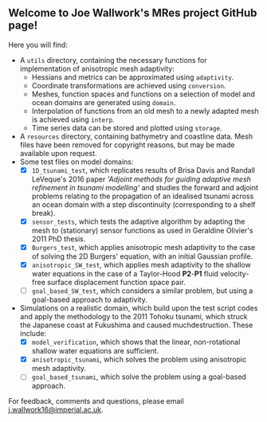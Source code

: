 ## Welcome to Joe Wallwork's MRes project GitHub page! ##

Here you will find:
* A ``utils`` directory, containing the necessary functions for implementation of anisotropic mesh adaptivity:
    * Hessians and metrics can be approximated using ``adaptivity``.
    * Coordinate transformations are achieved using ``conversion``.
    * Meshes, function spaces and functions on a selection of model and ocean domains are generated using ``domain``.
    * Interpolation of functions from an old mesh to a newly adapted mesh is achieved using ``interp``.
    * Time series data can be stored and plotted using ``storage``.
* A ``resources`` directory, containing bathymetry and coastline data. Mesh files have been removed for copyright
reasons, but may be made available upon request.
* Some test files on model domains:
    - [x] ``1D_tsunami_test``, which replicates results of Brisa Davis and Randall LeVeque's 2016 paper _'Adjoint
    methods for guiding adaptive mesh refinement in tsunami modelling'_ and studies the forward and adjoint problems
    relating to the propagation of an idealised tsunami across an ocean domain with a step discontinuity (corresponding
    to a shelf break).
    - [x] ``sensor_tests``, which tests the adaptive algorithm by adapting the mesh to (stationary) sensor functions as
    used in Geraldine Olivier's 2011 PhD thesis.
    - [x] ``Burgers_test``, which applies anisotropic mesh adaptivity to the case of solving the 2D Burgers' equation,
    with an initial Gaussian profile.
    - [x] ``anisotropic_SW_test``, which applies mesh adaptivity to the shallow water equations in the case of a
    Taylor-Hood __P2__-__P1__ fluid velocity-free surface displacement function space pair.
    - [ ] ``goal_based_SW_test``, which considers a similar problem, but using a goal-based approach to adaptivity.
* Simulations on a realistic domain, which build upon the test script codes and apply the methodology to the 2011 Tohoku
tsunami, which struck the Japanese coast at Fukushima and caused muchdestruction. These include:
    - [x] ``model_verification``, which shows that the linear, non-rotational shallow water equations are sufficient.
    - [x] ``anisotropic_tsunami``, which solves the problem using anisotropic mesh adaptivity.
    - [ ] ``goal_based_tsunami``, which solve the problem using a goal-based approach.

For feedback, comments and questions, please email j.wallwork16@imperial.ac.uk.